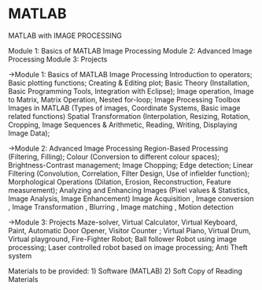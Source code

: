 # MATLAB
MATLAB with IMAGE PROCESSING

Module 1: Basics of MATLAB Image Processing
Module 2: Advanced Image Processing
Module 3: Projects

->Module 1: Basics of MATLAB Image Processing
Introduction to  operators;
Basic plotting functions;
Creating & Editing plot; 
Basic Theory (Installation, Basic Programming Tools, Integration with Eclipse);
Image operation, Image to Matrix, Matrix Operation, Nested for-loop;
Image Processing Toolbox Images in MATLAB (Types of images, Coordinate Systems, Basic image related functions)
Spatial Transformation (Interpolation, Resizing, Rotation, Cropping, Image Sequences & Arithmetic, Reading, Writing, Displaying Image Data);

->Module 2: Advanced Image Processing
Region-Based Processing (Filtering, Filling);
Colour (Conversion to different colour spaces);
Brightness-Contrast management;
Image Chopping;
Edge detection;
Linear Filtering (Convolution, Correlation, Filter Design, Use of infielder function);
Morphological Operations (Dilation, Erosion, Reconstruction, Feature measurement);
Analyzing and Enhancing Images (Pixel values & Statistics, Image Analysis, Image Enhancement)
Image Acquisition , Image conversion , Image Transformation , Blurring , Image matching , Motion detection
 
->Module 3: Projects
Maze-solver, Virtual Calculator, Virtual Keyboard, Paint, Automatic Door Opener, Visitor Counter ;
Virtual Piano, Virtual Drum, Virtual playground, Fire-Fighter Robot;
Ball follower Robot using image processing;
Laser controlled robot based on image processing;
Anti Theft system

Materials to be provided: 1) Software (MATLAB)
		        2) Soft Copy of Reading Materials




	



